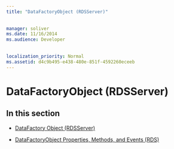 ```yaml
---
title: "DataFactoryObject (RDSServer)"
  
  
manager: soliver
ms.date: 11/16/2014
ms.audience: Developer
 
  
localization_priority: Normal
ms.assetid: d4c9b495-e438-480e-851f-4592260eceeb
---
```


# DataFactoryObject (RDSServer)

## In this section

- [DataFactory Object (RDSServer)](datafactory-object-rdsserver.md)
    
- [DataFactoryObject Properties, Methods, and Events (RDS)](datafactoryobject-properties-methods-and-events-rds.md)
    

